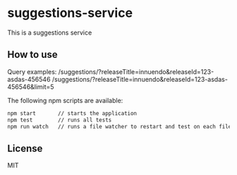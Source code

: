 # suggestions-service

This is a suggestions service

## How to use

Query examples:
/suggestions/?releaseTitle=innuendo&releaseId=123-asdas-456546
/suggestions/?releaseTitle=innuendo&releaseId=123-asdas-456546&limit=5

The following npm scripts are available:

~~~ sh
npm start       // starts the application
npm test        // runs all tests
npm run watch   // runs a file watcher to restart and test on each file change
~~~

## License

MIT
